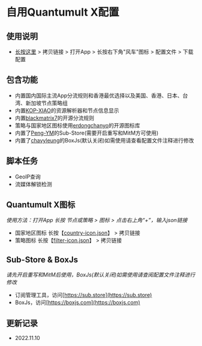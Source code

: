 # 自用Quantumult X配置
## 使用说明
- [长按这里](https://raw.githubusercontent.com/fanmingming/QX-Config/main/QuantumultX.conf) > 拷贝链接 > 打开App > 长按右下角"风车"图标 > 配置文件 > 下载配置
## 包含功能
- 内置国内国际主流App分流规则和香港最优选择以及美国、香港、日本、台湾、新加坡节点策略组
- 内置[KOP-XIAO](https://github.com/KOP-XIAO)的资源解析器和节点信息显示
- 内置[blackmatrix7](https://github.com/blackmatrix7)的开源分流规则
- 策略与国家地区图标使用[erdongchanyo](https://github.com/erdongchanyo)的开源图标库
- 内置了[Peng-YM](https://github.com/Peng-YM)的Sub-Store(需要开启重写和MitM方可使用)
- 内置了[chavyleung](https://github.com/chavyleung)的BoxJs(默认关闭)如需使用请查看配置文件注释进行修改
## 脚本任务
- GeoIP查询
- 流媒体解锁检测
## Quantumult X图标
*使用方法：打开App 长按 节点或策略 > 图标 > 点击右上角“+”，输入json链接*
- 国家地区图标 长按【[country-icon.json](https://raw.githubusercontent.com/fanmingming/QX-Config/main/country-icon.json)】 > 拷贝链接
- 策略图标 长按【[filter-icon.json](https://raw.githubusercontent.com/fanmingming/QX-Config/main/filter-icon.json)】 > 拷贝链接
## Sub-Store & BoxJs
*请先开启重写和MitM后使用，BoxJs(默认关闭)如需使用请查阅配置文件注释进行修改*
- 订阅管理工具，访问[https://sub.store](https://sub.store)
- BoxJs，访问[https://boxjs.com](https://boxjs.com)
## 更新记录
- 2022.11.10
